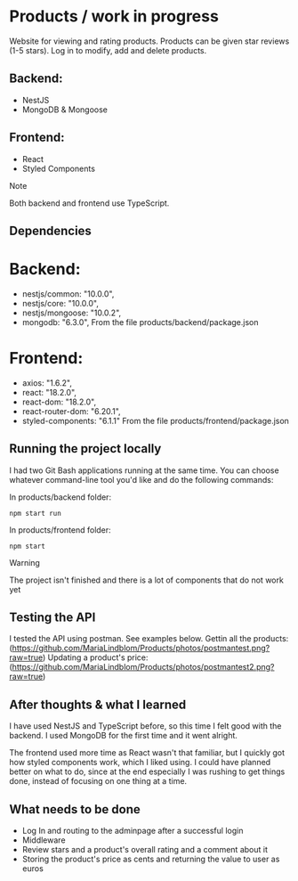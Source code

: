# Products / work in progress
Website for viewing and rating products. Products can be given star reviews (1-5 stars). Log in to modify, add and delete products.

## Backend:
- NestJS
- MongoDB & Mongoose

## Frontend:
- React
- Styled Components

> [!NOTE]
> Both backend and frontend use TypeScript.

## Dependencies

# Backend:
- nestjs/common: "10.0.0",
- nestjs/core: "10.0.0",
- nestjs/mongoose: "10.0.2",
- mongodb: "6.3.0",
From the file products/backend/package.json

# Frontend:
- axios: "1.6.2",
- react: "18.2.0",
- react-dom: "18.2.0",
- react-router-dom: "6.20.1",
- styled-components: "6.1.1"
From the file products/frontend/package.json

## Running the project locally
I had two Git Bash applications running at the same time. You can choose whatever command-line tool you'd like and do the following commands:

In products/backend folder:
```
npm start run
```

In products/frontend folder:
```
npm start
```

> [!WARNING]
> The project isn't finished and there is a lot of components that do not work yet

## Testing the API
I tested the API using postman. See examples below.
Gettin all the products:
(https://github.com/MariaLindblom/Products/photos/postmantest.png?raw=true)
Updating a product's price:
(https://github.com/MariaLindblom/Products/photos/postmantest2.png?raw=true)

## After thoughts & what I learned

I have used NestJS and TypeScript before, so this time I felt good with the backend. I used MongoDB for the first time and it went alright.

The frontend used more time as React wasn't that familiar, but I quickly got how styled components work, which I liked using. 
I could have planned better on what to do, since at the end especially I was rushing to get things done, instead of focusing on one thing at a time.

## What needs to be done
- Log In and routing to the adminpage after a successful login
- Middleware
- Review stars and a product's overall rating and a comment about it
- Storing the product's price as cents and returning the value to user as euros